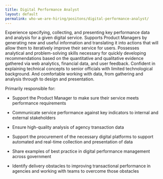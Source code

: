 ```yaml
---
title: Digital Performance Analyst
layout: default
permalink: who-we-are-hiring/positons/digital-performance-analyst/
---
```


Experience specifying, collecting, and presenting key performance data
and analysis for a given digital service. Supports Product Managers by
generating new and useful information and translating it into actions
that will allow them to iteratively improve their service for users.
Possesses analytical and problem-solving skills necessary for quickly
developing recommendations based on the quantitative and qualitative
evidence gathered via web analytics, financial data, and user feedback.
Confident in explaining technical concepts to senior officials with
limited technological background. And comfortable working with data,
from gathering and analysis through to design and presentation.

Primarily responsible for:

-   Support the Product Manager to make sure their service meets
performance requirements

-   Communicate service performance against key indicators to internal
and external stakeholders

-   Ensure high-quality analysis of agency transaction data

-   Support the procurement of the necessary digital platforms to
support automated and real-time collection and presentation of
data

-   Share examples of best practice in digital performance management
across government

-   Identify delivery obstacles to improving transactional performance
in agencies and working with teams to overcome those obstacles